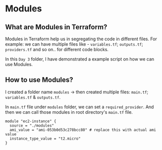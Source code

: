 # Modules
## What are Modules in Terraform?
Modules in Terraform help us in segregating the code in different files. 
For example: we can have multiple files like - `variables.tf`; `outputs.tf`; `providers.tf` and so on.. for different code blocks.

In this  `Day 3` folder, I have demonstrated a example script on how we can use Modules.

## How to use Modules?
I created a folder name `modules` -> then created multiple files: `main.tf`; `variables.tf` & `outputs.tf`.
 
In `main.tf` file under `modules` folder, we can set a `required_provider`.
And then we can call those modules in root directory's `main.tf` file.

```hcl
module "ec2-instance" {
  source = "./modules"
  ami_value = "ami-053b0d53c278bcc80" # replace this with actual ami value
  instance_type_value = "t2.micro"
}
```
 
